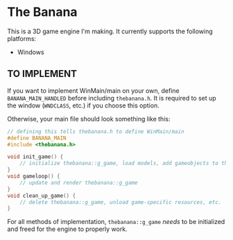 # The Banana
This is a 3D game engine I'm making. It currently supports the following platforms:
- Windows

## TO IMPLEMENT
If you want to implement WinMain/main on your own, define `BANANA_MAIN_HANDLED` before including `thebanana.h`. It is required to set up the window (`WNDCLASS`, etc.) if you choose this option.

Otherwise, your main file should look something like this:
```cpp
// defining this tells thebanana.h to define WinMain/main
#define BANANA_MAIN
#include <thebanana.h>

void init_game() {
    // initialize thebanana::g_game, load models, add gameobjects to the scene, etc.
}
void gameloop() {
    // update and render thebanana::g_game
}
void clean_up_game() {
    // delete thebanana::g_game, unload game-specific resources, etc.
}
```

For all methods of implementation, `thebanana::g_game` *needs* to be initialized and freed for the engine to properly work.